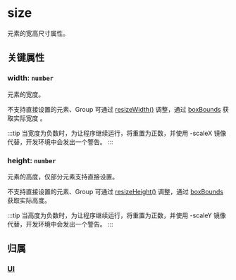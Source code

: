 # size

元素的宽高尺寸属性。

## 关键属性

### width: `number`

元素的宽度。

不支持直接设置的元素、Group 可通过 [resizeWidth()](/reference/property/resize.md) 调整，通过 [boxBounds](/reference/property/bounds.md#boxbounds-iboundsdata) 获取实际宽度 。

:::tip
当宽度为负数时，为让程序继续运行，将重置为正数，并使用 -scaleX 镜像代替，开发环境中会发出一个警告。
:::

### height: `number`

元素的高度，仅部分元素支持直接设置。

不支持直接设置的元素、Group 可通过 [resizeHeight()](/reference/property/resize.md) 调整，通过 [boxBounds](/reference/property/bounds.md#boxbounds-iboundsdata) 获取实际高度。

:::tip
当高度为负数时，为让程序继续运行，将重置为正数，并使用 -scaleY 镜像代替，开发环境中会发出一个警告。
:::

## 归属

### [UI](/reference/display/UI.md#基础属性)
